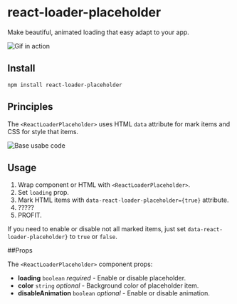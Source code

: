 # react-loader-placeholder

Make beautiful, animated loading that easy adapt to your app.

![Gif in action](https://media.giphy.com/media/JU3rc5Tn6kpYUNMnah/giphy.gif)

## Install

`npm install react-loader-placeholder`

## Principles
The `<ReactLoaderPlaceholder>`  uses HTML `data` attribute for mark items and CSS for style that items. 

![Base usabe code](https://i.ibb.co/yN86f2b/carbon.png)

## Usage

1. Wrap component or HTML with `<ReactLoaderPlaceholder>`.
2. Set `loading` prop.
3. Mark HTML items with `data-react-loader-placeholder={true}` attribute.
4. ?????
5. PROFIT.

If you need to enable or disable not all marked items, just set `data-react-loader-placeholder}` to `true` or `false`.

##Props

The `<ReactLoaderPlaceholder>`  component props:
- **loading** `boolean` _required_ - Enable or disable placeholder.
- **color** `string` _optional_ - Background color of placeholder item.
- **disableAnimation** `boolean` _optional_ - Enable or disable animation.
